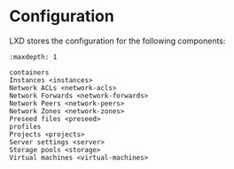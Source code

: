 # Configuration
LXD stores the configuration for the following components:

```{toctree}
:maxdepth: 1

containers
Instances <instances>
Network ACLs <network-acls>
Network Forwards <network-forwards>
Network Peers <network-peers>
Network Zones <network-zones>
Preseed files <preseed>
profiles
Projects <projects>
Server settings <server>
Storage pools <storage>
Virtual machines <virtual-machines>
```
